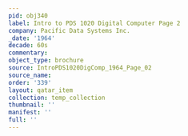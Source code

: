 ```yaml
---
pid: obj340
label: Intro to PDS 1020 Digital Computer Page 2
company: Pacific Data Systems Inc.
_date: '1964'
decade: 60s
commentary: 
object_type: brochure
source: IntroPDS1020DigComp_1964_Page_02
source_name: 
order: '339'
layout: qatar_item
collection: temp_collection
thumbnail: ''
manifest: ''
full: ''
---
```

